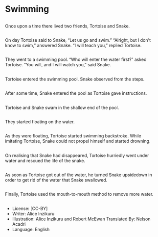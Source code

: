 # Swimming

##
Once upon a time there
lived two friends,
Tortoise and Snake.

##
On day Tortoise said to Snake, “Let us go and swim.”
“Alright, but I don't know to swim,” answered Snake.
“I will teach you,” replied Tortoise.

##
They went to a swimming pool. “Who will enter the water
first?” asked Tortoise.
“You will, and I will watch you,” said Snake.

##
Tortoise entered the swimming pool. Snake observed from
the steps.

##
After some time, Snake entered the pool as Tortoise gave
instructions.

##
Tortoise and Snake swam in the shallow end of the pool.

##
They started floating on the water.

##
As they were floating,
Tortoise started
swimming backstroke.
While imitating Tortoise,
Snake could not propel
himself and started
drowning.

##
On realising that Snake had disappeared, Tortoise hurriedly
went under water and rescued the life of the snake.

##
As soon as Tortoise got
out of the water, he
turned Snake upsidedown in order to get rid
of the water that Snake
swallowed.

##
Finally, Tortoise used the mouth-to-mouth method to remove
more water.

##
* License: [CC-BY]
* Writer: Alice Inzikuru
* Illustration: Alice Inzikuru and Robert McEwan
Translated By: Nelson Acadri
* Language: English

